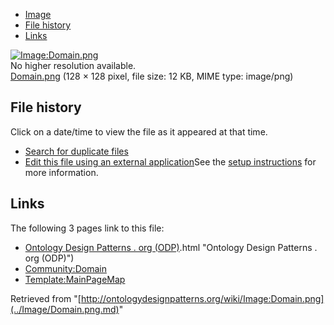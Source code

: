 * [Image](../Image/Domain.png.md#file)
* [File history](../Image/Domain.png.md#filehistory)
* [Links](../Image/Domain.png.md#filelinks)

[![Image:Domain.png](../../../images/8/8b/Domain.png)](../../../images/8/8b/Domain.png)  
No higher resolution available.  
[Domain.png](../../../images/8/8b/Domain.png)‎ (128 × 128 pixel, file size: 12 KB, MIME type: image/png)

## File history

Click on a date/time to view the file as it appeared at that time.



  
* [Search for duplicate files](http://ontologydesignpatterns.org/wiki/Special:FileDuplicateSearch/Domain.png "Special:FileDuplicateSearch/Domain.png")
* [Edit this file using an external application](http://ontologydesignpatterns.org/wiki/index.php?title=Image:Domain.png&action=edit&externaledit=true&mode=file "Image:Domain.png")See the [setup instructions](http://www.mediawiki.org/wiki/Manual:External_editors "http://www.mediawiki.org/wiki/Manual:External_editors") for more information.

## Links



The following 3 pages link to this file:


* [Ontology Design Patterns . org (ODP)](../Ontology_Design_Patterns_._org_(ODP).md).html "Ontology Design Patterns . org (ODP)")
* [Community:Domain](../Community/Domain.md "Community:Domain")
* [Template:MainPageMap](../Template/MainPageMap.md "Template:MainPageMap")


Retrieved from "[http://ontologydesignpatterns.org/wiki/Image:Domain.png](../Image/Domain.png.md)"